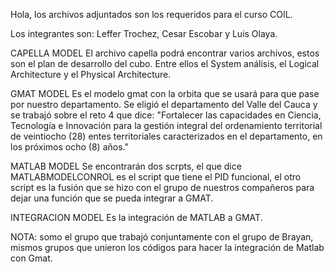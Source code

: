 Hola, los archivos adjuntados son los requeridos para el curso COIL.

Los integrantes son: Leffer Trochez, Cesar Escobar y Luis Olaya.

CAPELLA MODEL
El archivo capella podrá encontrar varios archivos, estos son el plan de desarrollo del cubo. Entre ellos el System análisis, el Logical Architecture y el Physical Architecture.

GMAT MODEL
Es el modelo gmat con la orbita que se usará para que pase por nuestro departamento. Se eligió el departamento del Valle del Cauca y se trabajó sobre el reto 4 que dice: "Fortalecer las capacidades en Ciencia, Tecnología e Innovación para la gestión integral del ordenamiento territorial de veintiocho (28) entes territoriales caracterizados en el departamento, en los próximos ocho (8) años."

MATLAB MODEL
Se encontrarán dos scrpts, el que dice MATLABMODELCONROL es el script que tiene el PID funcional, el otro script es la fusión que se hizo con el grupo de nuestros compañeros para dejar una función que se pueda integrar a GMAT.

INTEGRACION MODEL
Es la integración de MATLAB a GMAT.

NOTA: somo el grupo que trabajó conjuntamente con el grupo de Brayan, mismos grupos que unieron los códigos para hacer la integración de Matlab con Gmat.
